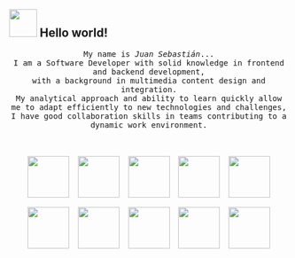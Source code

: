 ## <img src="https://raw.githubusercontent.com/alexnaiman/alexnaiman/master/resources/welcomeglitch.gif" width="50px" /> Hello world!

<p align="center" >
  <samp>
    My name is <em>Juan Sebastián</em>...
  <br/> I am a Software Developer with solid knowledge in frontend and backend development,
    <br/> with a background in multimedia content design and integration. 
      <br/> My analytical approach and ability to learn quickly allow me to adapt efficiently to new technologies and challenges,
          <br/> I have good collaboration skills in teams contributing to a dynamic work environment. 
  </samp>
  <br/>
  <br/>
  <br/>
</p>

<p align="center">
	<img height="75" src="https://img.icons8.com/?size=100&id=20906&format=png&color=000000"> &nbsp;&nbsp;
	<img height="75" src="https://img.icons8.com/?size=100&id=PXTY4q2Sq2lG&format=png&color=000000"> &nbsp;&nbsp;
	<img height="75" src="https://img.icons8.com/?size=100&id=v8RpPQUwv0N8&format=png&color=000000"> &nbsp;&nbsp;
	<img height="75" src="https://img.icons8.com/?size=100&id=7gdY5qNXaKC0&format=png&color=000000"> &nbsp;&nbsp;
	<img height="75" src="https://img.icons8.com/?size=100&id=anECpXcEIboQ&format=png&color=000000">
</p>
<p align="center">
	<img height="75" src="https://img.icons8.com/?size=100&id=13441&format=png&color=000000"> &nbsp;&nbsp;
	<img height="75" src="https://img.icons8.com/?size=100&id=PXTY4q2Sq2lG&format=png&color=000000"> &nbsp;&nbsp;
	<img height="75" src="https://img.icons8.com/?size=100&id=v8RpPQUwv0N8&format=png&color=000000"> &nbsp;&nbsp;
	<img height="75" src="https://img.icons8.com/?size=100&id=7gdY5qNXaKC0&format=png&color=000000"> &nbsp;&nbsp;
	<img height="75" src="https://img.icons8.com/?size=100&id=anECpXcEIboQ&format=png&color=000000">
</p>

